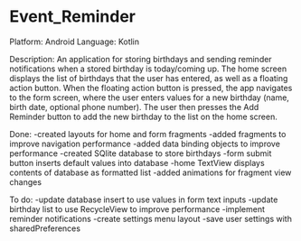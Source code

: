 # Event_Reminder

Platform: Android 
Language: Kotlin

Description: 
An application for storing birthdays and sending reminder notifications when a stored birthday is today/coming up.
The home screen displays the list of birthdays that the user has entered, as well as a floating action button. When 
the floating action button is pressed, the app navigates to the form screen, where the user enters values for a new
birthday (name, birth date, optional phone number). The user then presses the Add Reminder button to add the new 
birthday to the list on the home screen. 


Done:
  -created layouts for home and form fragments
  -added fragments to improve navigation performance 
  -added data binding objects to improve performance
  -created SQlite database to store birthdays
  -form submit button inserts default values into database
  -home TextView displays contents of database as formatted list
  -added animations for fragment view changes
     
To do:
  -update database insert to use values in form text inputs
  -update birthday list to use RecycleView to improve performance
  -implement reminder notifications 
  -create settings menu layout
  -save user settings with sharedPreferences
